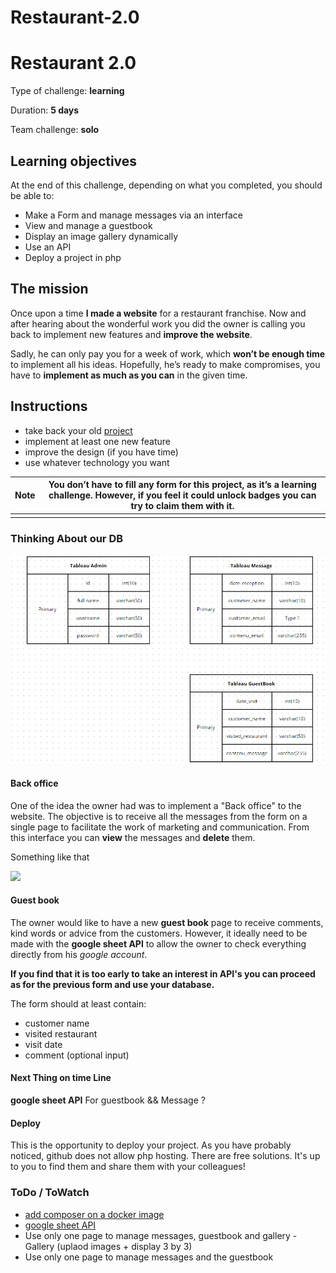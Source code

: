 # Restaurant-2.0

# Restaurant 2.0

Type of challenge: **learning**

Duration: **5 days**

Team challenge: **solo**

## Learning objectives

At the end of this challenge, depending on what you completed, you should be able to:

- Make a Form and manage messages via an interface
- View and manage a guestbook
- Display an image gallery dynamically
- Use an API
- Deploy a project in php

## The mission

Once upon a time **I made a website** for a restaurant franchise. Now and after hearing about the wonderful work you did the owner is calling you back to implement new features and **improve the website**.

Sadly, he can only pay you for a week of work, which **won’t be enough time** to implement all his ideas. Hopefully, he’s ready to make compromises, you have to **implement as much as you can** in the given time.

## Instructions

- take back your old [project](https://github.com/becodeorg/BXL-Swartz-4-27/blob/master/1.The-Field/6.Bootstrap/restaurant.adoc)
- implement at least one new feature
- improve the design (if you have time)
- use whatever technology you want

| Note | You don’t have to fill any form for this project, as it’s a learning challenge. However, if you feel it could unlock **badges** you can try to claim them with it. |
| ---- | ------------------------------------------------------------------------------------------------------------------------------------------------------------------ |
|      |                                                                                                                                                                    |

### Thinking About our DB

![](tablDB.png)

#### Back office

One of the idea the owner had was to implement a "Back office" to the website. The objective is to receive all the messages from the form on a single page to facilitate the work of marketing and communication. From this interface you can **view** the messages and **delete** them.

Something like that

![](deletemessage.png)

#### Guest book

The owner would like to have a new **guest book** page to receive comments, kind words or advice from the customers. However, it ideally need to be made with the **google sheet API** to allow the owner to check everything directly from his _google account_.

**If you find that it is too early to take an interest in API's you can proceed as for the previous form and use your database.**

The form should at least contain:

- customer name
- visited restaurant
- visit date
- comment (optional input)

#### Next Thing on time Line


**google sheet API**  For guestbook && Message ? 

#### Deploy

This is the opportunity to deploy your project. As you have probably noticed, github does not allow php hosting. There are free solutions. It's up to you to find them and share them with your colleagues!

### ToDo / ToWatch


- [add composer on a docker image](https://tinyurl.com/yxda5q7o)
- [google sheet API](https://developers.google.com/sheets/api/quickstart/php)
- Use only one page to manage messages, guestbook and gallery
      -Gallery (uplaod images + display 3 by 3)
- Use only one page to manage messages and the guestbook

